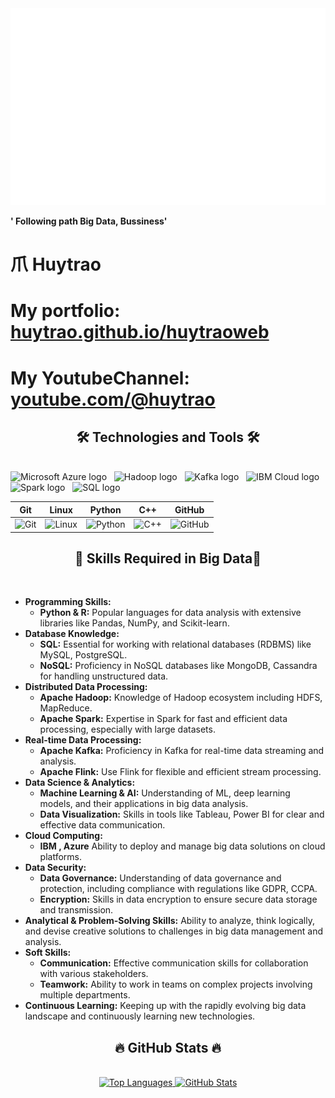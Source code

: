 
<a href="#" target="_blank">
  <img src="huytrao.svg" width="1200" alt="huytrao1" />
</a>


**' Following path Big Data, Bussiness'**
# 爪 Huytrao

# My portfolio: [huytrao.github.io/huytraoweb](https://huytrao.github.io/huytraoweb)
# My YoutubeChannel: [youtube.com/@huytrao]( https://www.youtube.com/@huytrao )

<p

---

<h2 align="center">🛠 Technologies and Tools 🛠</h2>
<br>
<!-- Existing badges -->
<span><img src="https://img.shields.io/badge/microsoftazure-282C34?logo=microsoftazure&logoColor=0078D4" alt="Microsoft Azure logo" title="Microsoft Azure" height="25" /></span>
&nbsp;
<span><img src="https://img.shields.io/badge/Hadoop-66CCFF?logo=apachehadoop&logoColor=ffffff" alt="Hadoop logo" title="Hadoop" height="25" /></span>
&nbsp;
<span><img src="https://img.shields.io/badge/Kafka-231F20?logo=apachekafka&logoColor=ffffff" alt="Kafka logo" title="Kafka" height="25" /></span>
&nbsp;
<span><img src="https://img.shields.io/badge/IBM%20Cloud-003C70?logo=ibm&logoColor=ffffff" alt="IBM Cloud logo" title="IBM Cloud" height="25" /></span>
&nbsp;
<span><img src="https://img.shields.io/badge/Spark-E25A1C?logo=apachespark&logoColor=ffffff" alt="Spark logo" title="Spark" height="25" /></span>
&nbsp;
<span><img src="https://img.shields.io/badge/SQL-00758F?logo=sql&logoColor=ffffff" alt="SQL logo" title="SQL" height="25" /></span>

<!-- Icons in a table -->
| Git | Linux | Python | C++ | GitHub |
|-----|-------|--------|-----|--------|
| ![Git](https://cdn.jsdelivr.net/gh/devicons/devicon/icons/git/git-original.svg) | ![Linux](https://cdn.jsdelivr.net/gh/devicons/devicon/icons/linux/linux-original.svg) | ![Python](https://cdn.jsdelivr.net/gh/devicons/devicon/icons/python/python-plain.svg) | ![C++](https://cdn.jsdelivr.net/gh/devicons/devicon/icons/cplusplus/cplusplus-line.svg) | ![GitHub](https://cdn.jsdelivr.net/gh/devicons/devicon/icons/github/github-original.svg) |


<h2 align="center">🔧 Skills Required in Big Data🔧</h2>
<br>
<div align="left">
  <ul>
    <li>
      <strong>Programming Skills:</strong>
      <ul>
        <li><strong>Python & R:</strong> Popular languages for data analysis with extensive libraries like Pandas, NumPy, and Scikit-learn.</li>
      </ul>
    </li>
    <li>
      <strong>Database Knowledge:</strong>
      <ul>
        <li><strong>SQL:</strong> Essential for working with relational databases (RDBMS) like MySQL, PostgreSQL.</li>
        <li><strong>NoSQL:</strong> Proficiency in NoSQL databases like MongoDB, Cassandra for handling unstructured data.</li>
      </ul>
    </li>
    <li>
      <strong>Distributed Data Processing:</strong>
      <ul>
        <li><strong>Apache Hadoop:</strong> Knowledge of Hadoop ecosystem including HDFS, MapReduce.</li>
        <li><strong>Apache Spark:</strong> Expertise in Spark for fast and efficient data processing, especially with large datasets.</li>
      </ul>
    </li>
    <li>
      <strong>Real-time Data Processing:</strong>
      <ul>
        <li><strong>Apache Kafka:</strong> Proficiency in Kafka for real-time data streaming and analysis.</li>
        <li><strong>Apache Flink:</strong> Use Flink for flexible and efficient stream processing.</li>
      </ul>
    </li>
    <li>
      <strong>Data Science & Analytics:</strong>
      <ul>
        <li><strong>Machine Learning & AI:</strong> Understanding of ML, deep learning models, and their applications in big data analysis.</li>
        <li><strong>Data Visualization:</strong> Skills in tools like Tableau, Power BI for clear and effective data communication.</li>
      </ul>
    </li>
    <li>
      <strong>Cloud Computing:</strong>
      <ul>
        <li><strong>IBM , Azure</strong> Ability to deploy and manage big data solutions on cloud platforms.</li>
      </ul>
    </li>
    <li>
      <strong>Data Security:</strong>
      <ul>
        <li><strong>Data Governance:</strong> Understanding of data governance and protection, including compliance with regulations like GDPR, CCPA.</li>
        <li><strong>Encryption:</strong> Skills in data encryption to ensure secure data storage and transmission.</li>
      </ul>
    </li>
    <li>
      <strong>Analytical & Problem-Solving Skills:</strong> Ability to analyze, think logically, and devise creative solutions to challenges in big data management and analysis.</li>
    <li>
      <strong>Soft Skills:</strong>
      <ul>
        <li><strong>Communication:</strong> Effective communication skills for collaboration with various stakeholders.</li>
        <li><strong>Teamwork:</strong> Ability to work in teams on complex projects involving multiple departments.</li>
      </ul>
    </li>
    <li>
      <strong>Continuous Learning:</strong> Keeping up with the rapidly evolving big data landscape and continuously learning new technologies.</li>
  </ul>
</div>


<h2 align="center">🔥 GitHub Stats 🔥</h2>
<br>
<div align="center">
  <a href="#" title="Huytrao">
    <img width="315" src="https://github-readme-stats.vercel.app/api/top-langs/?username=huytrao&hide=c%23,powershell,Mathematica,Ruby,Objective-C,Objective-C%2b%2b,Cuda&title_color=61dafb&text_color=ffffff&icon_color=61dafb&bg_color=20232a&langs_count=8&layout=compact&border_color=61dafb&hide_border=true" alt="Top Languages"/>
  </a>
  <a href="#" title="Huytrao">
    <img width="434" src="https://github-readme-stats.vercel.app/api?username=Huytrao&show_icons=true&theme=react&border_color=61dafb&hide_border=true" alt="GitHub Stats"/>
  </a>
</div>




